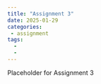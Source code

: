 ```yaml
---
title: "Assignment 3"
date: 2025-01-29
categories: 
 - assignment
tags:
  - 
  - 
---
```


Placeholder for Assignment 3